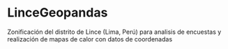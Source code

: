 # LinceGeopandas
Zonificación del distrito de Lince (Lima, Perú) para analisis de encuestas y realización de mapas de calor con datos de coordenadas
